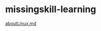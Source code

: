 # missingskill-learning
[aboutLinux.md](#https://github.com/arindam-bala/missingskill-learning/blob/main/aboutGit.md)
